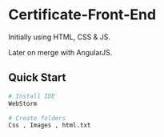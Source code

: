 # Certificate-Front-End

Initially using HTML, CSS & JS.

Later on merge with AngularJS.


## Quick Start
``` bash
# Install IDE
WebStorm

# Create folders 
Css , Images , html.txt


```







